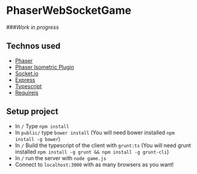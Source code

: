 # PhaserWebSocketGame

###*Work in progress*

## Technos used
* [Phaser](http://www.phaser.io/)
* [Phaser Isometric Plugin](http://www.rotates.org/phaser/iso/)
* [Socket.io](http://socket.io/)
* [Express](http://expressjs.com/)
* [Typescript](http://www.typescriptlang.org/)
* [Requirejs](http://requirejs.org/)

## Setup project
* In `/` Type `npm install`
* In `public/` type `bower install` (You will need bower installed `npm install -g bower`)
* In `/` Build the typescript of the client with `grunt:ts` (You will need grunt installed `npm install -g grunt && npm install -g grunt-cli`)
* In `/` run the server with `node game.js`
* Connect to `localhost:3000` with as many browsers as you want!
